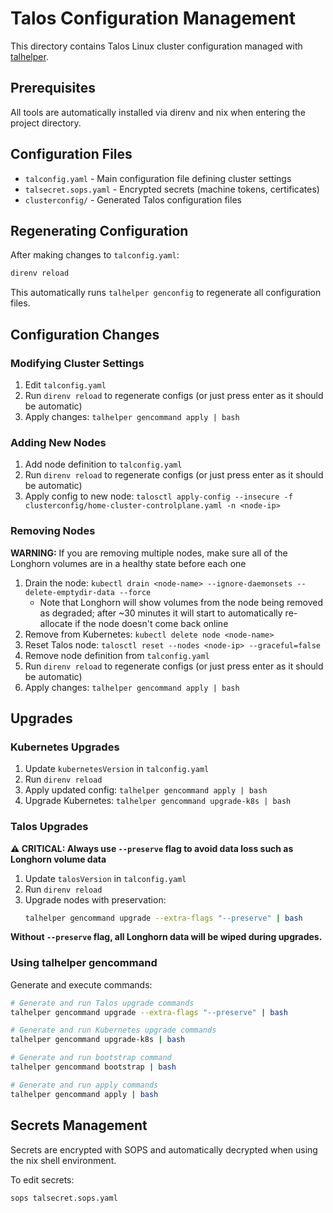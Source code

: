 # Talos Configuration Management

This directory contains Talos Linux cluster configuration managed with [talhelper](https://github.com/budimanjojo/talhelper).

## Prerequisites

All tools are automatically installed via direnv and nix when entering the project directory.

## Configuration Files

- `talconfig.yaml` - Main configuration file defining cluster settings
- `talsecret.sops.yaml` - Encrypted secrets (machine tokens, certificates)
- `clusterconfig/` - Generated Talos configuration files

## Regenerating Configuration

After making changes to `talconfig.yaml`:

```bash
direnv reload
```

This automatically runs `talhelper genconfig` to regenerate all configuration files.

## Configuration Changes

### Modifying Cluster Settings

1. Edit `talconfig.yaml`
2. Run `direnv reload` to regenerate configs (or just press enter as it should be automatic)
3. Apply changes: `talhelper gencommand apply | bash`

### Adding New Nodes

1. Add node definition to `talconfig.yaml`
2. Run `direnv reload` to regenerate configs (or just press enter as it should be automatic)
3. Apply config to new node: `talosctl apply-config --insecure -f clusterconfig/home-cluster-controlplane.yaml -n <node-ip>`

### Removing Nodes

**WARNING:** If you are removing multiple nodes, make sure all of the Longhorn volumes are in a healthy state before each one

1. Drain the node: `kubectl drain <node-name> --ignore-daemonsets --delete-emptydir-data --force`
   - Note that Longhorn will show volumes from the node being removed as degraded; after ~30 minutes it will start to automatically re-allocate if the node doesn't come back online
2. Remove from Kubernetes: `kubectl delete node <node-name>`
3. Reset Talos node: `talosctl reset --nodes <node-ip> --graceful=false`
4. Remove node definition from `talconfig.yaml`
5. Run `direnv reload` to regenerate configs (or just press enter as it should be automatic)
6. Apply changes: `talhelper gencommand apply | bash`

## Upgrades

### Kubernetes Upgrades

1. Update `kubernetesVersion` in `talconfig.yaml`
2. Run `direnv reload`
3. Apply updated config: `talhelper gencommand apply | bash`
4. Upgrade Kubernetes: `talhelper gencommand upgrade-k8s | bash`

### Talos Upgrades

**⚠️ CRITICAL: Always use `--preserve` flag to avoid data loss such as Longhorn volume data**

1. Update `talosVersion` in `talconfig.yaml`
2. Run `direnv reload`
3. Upgrade nodes with preservation:
   ```bash
   talhelper gencommand upgrade --extra-flags "--preserve" | bash
   ```

**Without `--preserve` flag, all Longhorn data will be wiped during upgrades.**

### Using talhelper gencommand

Generate and execute commands:

```bash
# Generate and run Talos upgrade commands
talhelper gencommand upgrade --extra-flags "--preserve" | bash

# Generate and run Kubernetes upgrade commands
talhelper gencommand upgrade-k8s | bash

# Generate and run bootstrap command
talhelper gencommand bootstrap | bash

# Generate and run apply commands
talhelper gencommand apply | bash
```

## Secrets Management

Secrets are encrypted with SOPS and automatically decrypted when using the nix shell environment.

To edit secrets:

```bash
sops talsecret.sops.yaml
```
